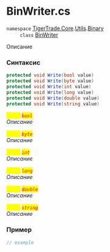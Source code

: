
# BinWriter.cs
`namespace` [TigerTrade.Core](../../../../../TigerTrade.Core.md).[Utils](../../../../../TigerTrade.Core/Utils.md).[Binary](../../../../../TigerTrade.Core/Utils/Binary.md)  
&nbsp;&nbsp;&nbsp;&nbsp;&nbsp;&nbsp;&nbsp;&nbsp;&nbsp;`class` [BinWriter](../../BinWriter.cs.md)

Описание

### Синтаксис
```csharp
protected void Write(bool value)
protected void Write(byte value)
protected void Write(int value)
protected void Write(long value)
protected void Write(double value)
protected void Write(string value)
```
<mark style="color:yellow;">`value`</mark> <mark style="color:red;">*`bool`*</mark>  
 *Описание*  
  
<mark style="color:yellow;">`value`</mark> <mark style="color:red;">*`byte`*</mark>  
 *Описание*  
  
<mark style="color:yellow;">`value`</mark> <mark style="color:red;">*`int`*</mark>  
 *Описание*  
  
<mark style="color:yellow;">`value`</mark> <mark style="color:red;">*`long`*</mark>  
 *Описание*  
  
<mark style="color:yellow;">`value`</mark> <mark style="color:red;">*`double`*</mark>  
 *Описание*  
  
<mark style="color:yellow;">`value`</mark> <mark style="color:red;">*`string`*</mark>  
 *Описание*  
  


### Пример  
```csharp
// example
```
                    
                    